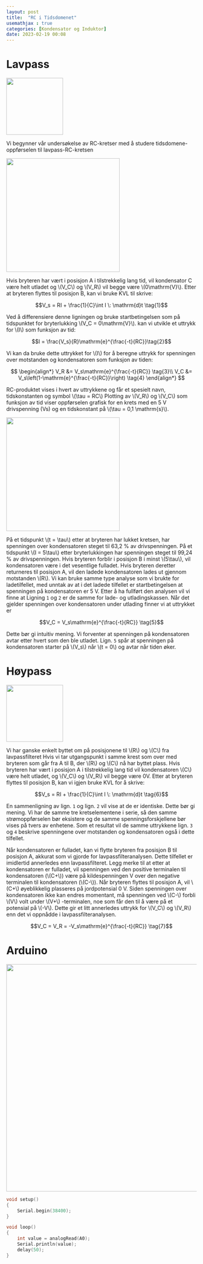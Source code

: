 ```yaml
---
layout: post
title:  "RC i Tidsdomenet"
usemathjax : true
categories: [Kondensator og Induktor]
date: 2023-02-19 00:08
---
```





<!-- Som diskutert ovenfor tillater Kirchhoffs lover oss å finne strømmen og spenningen ved enhver node i en krets ved å skrive ned ligninger for spenningen og strømmen over hver komponent, og for nettostrømmene inn og ut av kryssene, og deretter løse disse settene av ligninger. I denne delen vil vi bruke disse prinsippene til å studere oppførselen til kretser som består av flere komponenttyper, med fokus på RC-kretser (dvs. kretser som inneholder motstander og kondensatorer).
9.9.1 Grunnleggende RC-kretskonfigurasjoner
Når man studerer RC-kretser, er det i utgangspunktet to konfigurasjoner som har størst betydning for oss. Dette er de to seriekonfigurasjonene vist i figur 9.22.

9.9 Kretsanalyse med flere komponenttyper 163
Av grunner som vi vil gjøre klart i avsnitt 9.9.5, kalles konfigurasjon a et lavpassfilter og konfigurasjon b kalles et høypassfilter, med henvisning til deres frekvensdomeneoppførsel. Spenningskilden vist som Vin kan være en hvilken som helst spennings- eller signalkilde. Høypassfilterkonfigurasjonen blir også noen ganger referert til som AC-koblet fordi strømmen som skaper en spenning over motstanden R har gått "gjennom" kondensatoren C. -->
# Lavpass

<div class="centerimg">
<img class="centerimg" src="{{site.baseurl}}/assets/img/RC.svg" height="150px">
</div>


Vi begynner vår undersøkelse av RC-kretser med å studere tidsdomene-oppførselen til lavpass-RC-kretsen

<div class="centerimg">
<img class="centerimg" src="{{site.baseurl}}/assets/img/RCnatural.svg" height="300px">
</div>

Hvis bryteren har vært i posisjon A i tilstrekkelig lang tid, vil kondensator C være helt utladet og \\(V_C\\) og \\(V_R\\) vil begge være \\(0\mathrm{V}\\). Etter at bryteren flyttes til posisjon B, kan vi bruke KVL til skrive:

$$V_s = RI + \frac{1}{C}\int I \: \mathrm{d}t \tag{1}$$

Ved å differensiere denne ligningen og bruke startbetingelsen som på tidspunktet for
bryterlukking \\(V_C = 0\mathrm{V}\\). kan vi utvikle et uttrykk for \\(I\\) som funksjon av tid:

$$I = \frac{V_s}{R}\mathrm{e}^{\frac{-t}{RC}}\tag{2}$$

Vi kan da bruke dette uttrykket for \\(I\\) for å beregne uttrykk for spenningen over motstanden og kondensatoren som funksjon av tiden:

$$
\begin{align*}
V_R &= V_s\mathrm{e}^{\frac{-t}{RC}} \tag{3}\\
V_C &= V_s\left(1-\mathrm{e}^{\frac{-t}{RC}}\right) \tag{4}
\end{align*}
$$

RC-produktet vises i hvert av uttrykkene og får et spesielt navn, tidskonstanten og symbol \\(\tau = RC\\) Plotting av \\(V_R\\) og \\(V_C\\) som funksjon av tid viser oppførselen grafisk for en krets med en 5 V drivspenning (Vs) og en tidskonstant på \\(\tau = 0,1 \mathrm{s}\\).

<div class="centerimg">
<img class="centerimg" src="{{site.baseurl}}/assets/img/RCplot.svg" height="300px">
</div>

På et tidspunkt \\(t = \tau\\) etter at bryteren har lukket kretsen, har spenningen over kondensatoren steget til
63,2 % av drivspenningen. På et tidspunkt \\(I = 5\tau\\) etter bryterlukkingen har spenningen steget
til 99,24 % av drivspenningen. Hvis bryteren forblir i posisjon B i minst \\(5\tau\\), vil kondensatoren være i det vesentlige fulladet. Hvis bryteren deretter returneres til posisjon A, vil den ladede kondensatoren lades ut gjennom motstanden \\(R\\). Vi kan bruke samme type analyse som vi brukte for ladetilfellet, med unntak av at i det ladede tilfellet er startbetingelsen at spenningen på kondensatoren er 5 V. Etter å ha fullført den analysen vil vi finne at Ligning `1` og `2` er de samme for lade- og utladingskassen. Når det gjelder spenningen over kondensatoren under utlading finner vi at uttrykket er

$$V_C = V_s\mathrm{e}^{\frac{-t}{RC}} \tag{5}$$

Dette bør gi intuitiv mening. Vi forventer at spenningen på kondensatoren avtar etter hvert som den ble utladet. Lign. `5` spår at spenningen på kondensatoren starter på \\(V_s\\) når \\(t = 0\\) og avtar når tiden øker.
# Høypass

<div class="centerimg">
<img class="centerimg" src="{{site.baseurl}}/assets/img/RC2.svg" height="150px">
</div>

Vi har ganske enkelt byttet om på posisjonene til \\(R\\) og \\(C\\) fra lavpassfilteret
Hvis vi tar utgangspunkt i samme krest som over med bryteren som går fra A til B, der \\(R\\) og \\(C\\) nå har byttet plass. Hvis bryteren har vært i posisjon A i tilstrekkelig lang tid vil kondensatoren \\(C\\) være helt utladet, og \\(V_C\\) og \\(V_R\\) vil begge være 0V. Etter at bryteren flyttes til posisjon B, kan vi igjen bruke KVL for å skrive:

$$V_s = RI + \frac{1}{C}\int I \: \mathrm{d}t \tag{6}$$

En sammenligning av lign. `1` og lign. `2` vil vise at de er identiske. Dette bør gi mening. Vi har de samme tre kretselementene i serie, så den samme strømoppførselen bør eksistere og de samme spenningsforskjellene bør vises på tvers av enhetene. Som et resultat vil de samme uttrykkene lign. `3` og `4` beskrive spenningene over motstanden og kondensatoren også i dette tilfellet.

Når kondensatoren er fulladet, kan vi flytte bryteren fra posisjon B til posisjon A, akkurat som vi gjorde for lavpassfilteranalysen. Dette tilfellet er imidlertid annerledes enn lavpassfilteret. Legg merke til at etter at kondensatoren er fulladet, vil spenningen ved den positive terminalen til kondensatoren (\\(C+\\)) være på kildespenningen V over den negative terminalen til kondensatoren (\\(C-\\)). Når bryteren flyttes til posisjon A, vil \\(C+\\) øyeblikkelig plasseres på jordpotensial 0 V. Siden spenningen over kondensatoren ikke kan endres momentant, må spenningen ved \\(C-\\) forbli \\(V\\) volt under \\(V+\\) -terminalen, noe som får den til å være på et potensial på \\(-V\\). Dette gir et litt annerledes uttrykk for \\(V_C\\) og \\(V_R\\) enn det vi oppnådde i lavpassfilteranalysen.

$$V_C = V_R = -V_s\mathrm{e}^{\frac{-t}{RC}} \tag{7}$$
# Arduino

<div class="centerimg">
<img class="centerimg" src="{{site.baseurl}}/assets/img/breadboard.svg" height="600px">
</div>

~~~ c
void setup()
{
    Serial.begin(38400);
}

void loop()
{
    int value = analogRead(A0);
    Serial.println(value);
    delay(50);
}
~~~